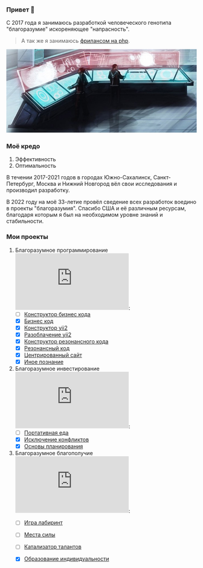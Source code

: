 ### Привет 👋

С 2017 года я занимаюсь разработкой человеческого генотипа "благоразумие" искореняющее "напрасность". 

> А так же я занимаюсь <a href="https://www.fl.ru/users/botogame/">фрилансом на php</a>.

![](./work.jpg)

### Моё кредо

1. Эффективность
2. Оптимальность

В течении 2017-2021 годов в городах Южно-Сахалинск, Санкт-Петербург, Москва и Нижний Новгород вёл свои исследования и производил разработку. 

В 2022 году на моё 33-летие провёл сведение всех разработок воедино в проекты  "благоразумия". Спасибо США и её различным ресурсам, благодаря которым я был на необходимом уровне знаний и стабильности.

### Мои проекты

1. Благоразумное программирование ![](https://xn----7sbndqaygqvb1fvc1b.xn--p1ai/github/github_update.php?repositorie=programming.prudence&update=8):
   - [ ] <a href="https://github.com/equalizerIT/programming.prudence/blob/main/README.md">Конструктор бизнес кода</a>
   - [X] <a href="https://github.com/equalizerIT/programming.prudence/blob/main/Прототипы/Бизнес%20код/README.md">Бизнес код</a>
   - [X] <a href="https://github.com/equalizerIT/programming.prudence/blob/main/Прототипы/Конструктор%20yii2/README.md">Конструктор yii2</a>
   - [X] <a href="https://github.com/equalizerIT/programming.prudence/blob/main/Прототипы/Разоблачение%20yii2/README.md">Разоблачение yii2</a>
   - [X] <a href="https://github.com/equalizerIT/programming.prudence/blob/main/Прототипы/Конструктор%20резонансного%20кода/README.md">Конструктор резонансного кода</a>
   - [X] <a href="https://github.com/equalizerIT/programming.prudence/blob/main/Прототипы/Резонансный%20код/README.md">Резонансный код</a>
   - [X] <a href="https://github.com/equalizerIT/programming.prudence/blob/main/Прототипы/Центрированный%20сайт/README.md">Центрированный сайт</a>
   - [X] <a href="https://github.com/equalizerIT/programming.prudence/blob/main/Прототипы/Иное%20познание/README.md">Иное познание</a>

2. Благоразумное инвестирование ![](https://xn----7sbndqaygqvb1fvc1b.xn--p1ai/github/github_update.php?repositorie=investing.prudence&update=8):
   - [ ] <a href="https://github.com/equalizerIT/investing.prudence/blob/main/README.md">Портативная еда</a>
   - [X] <a href="https://github.com/equalizerIT/investing.prudence/blob/main/Прототипы/Исключение%20конфликтов/README.md">Исключение конфликтов</a>
   - [X] <a href="https://github.com/equalizerIT/investing.prudence/blob/main/Прототипы/Основы%20планирования/README.md">Основы планирования</a>

3. Благоразумное благополучие ![](https://xn----7sbndqaygqvb1fvc1b.xn--p1ai/github/github_update.php?repositorie=well-being.prudence&update=8):
   - [ ] <a href="https://github.com/equalizerIT/well-being.prudence/blob/main/README.md">Игра лабиринт</a>
   - [ ] <a href="https://github.com/equalizerIT/well-being.prudence/blob/main/Прототипы/Места%20силы/README.md">Места силы</a>
   - [ ] <a href="https://github.com/equalizerIT/well-being.prudence/blob/main/Прототипы/Катализатор%20талантов/README.md">Катализатор талантов</a>
   - [X] <a href="https://github.com/equalizerIT/well-being.prudence/blob/main/Прототипы/Образование%20индивидуальности/README.md">Образование индивидуальности</a>

